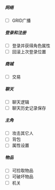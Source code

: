 

##### __网络__
  - [ ] GRID广播

##### __登录和注册__
  - [ ] 登录并获得角色属性
  - [ ] 回滚上次登录位置

##### __商城__
  - [ ] 交易

##### __聊天__
  - [ ] 聊天逻辑
  - [ ] 聊天历史记录保存

##### __主角__
  - [ ] 攻击其它人
  - [ ] 背包
  - [ ] 属性设置

##### __物品__
  - [ ] 可捡取物品
  - [ ] 可破坏物品
  - [ ] 机关

